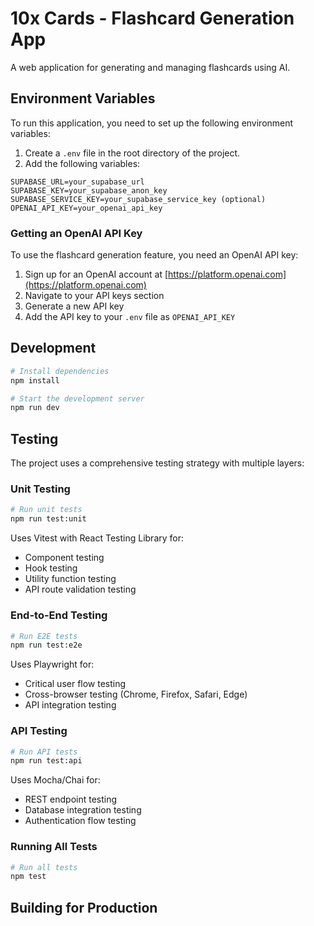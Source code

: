 # 10x Cards - Flashcard Generation App

A web application for generating and managing flashcards using AI.

## Environment Variables

To run this application, you need to set up the following environment variables:

1. Create a `.env` file in the root directory of the project.
2. Add the following variables:

```
SUPABASE_URL=your_supabase_url
SUPABASE_KEY=your_supabase_anon_key
SUPABASE_SERVICE_KEY=your_supabase_service_key (optional)
OPENAI_API_KEY=your_openai_api_key
```

### Getting an OpenAI API Key

To use the flashcard generation feature, you need an OpenAI API key:

1. Sign up for an OpenAI account at [https://platform.openai.com](https://platform.openai.com)
2. Navigate to your API keys section
3. Generate a new API key
4. Add the API key to your `.env` file as `OPENAI_API_KEY`

## Development

```bash
# Install dependencies
npm install

# Start the development server
npm run dev
```

## Testing

The project uses a comprehensive testing strategy with multiple layers:

### Unit Testing
```bash
# Run unit tests
npm run test:unit
```

Uses Vitest with React Testing Library for:
- Component testing
- Hook testing
- Utility function testing
- API route validation testing

### End-to-End Testing
```bash
# Run E2E tests
npm run test:e2e
```

Uses Playwright for:
- Critical user flow testing
- Cross-browser testing (Chrome, Firefox, Safari, Edge)
- API integration testing

### API Testing
```bash
# Run API tests
npm run test:api
```

Uses Mocha/Chai for:
- REST endpoint testing
- Database integration testing
- Authentication flow testing

### Running All Tests
```bash
# Run all tests
npm test
```

## Building for Production

```